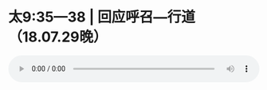 # 太9:35—38 | 回应呼召—行道（18.07.29晚）

<audio style="width: 100%;" preload="false" controls controlslist="nodownload"><source src="//file.simai.life/audio/mp3/old/26350.mp3" type="audio/mpeg">Your browser does not support the audio element.</audio>


